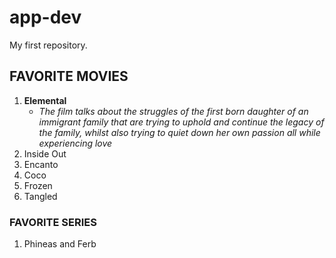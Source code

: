 # app-dev
My first repository.

## FAVORITE MOVIES
1. **Elemental**
   - *The film talks about the struggles of the first born daughter of an immigrant family that are trying to uphold and continue the legacy of the family, whilst also trying to quiet down her own passion all while experiencing love*
2. Inside Out
3. Encanto
4. Coco
5. Frozen
6. Tangled
   
### FAVORITE SERIES
1. Phineas and Ferb
